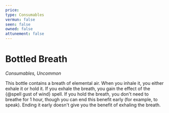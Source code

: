 ```yaml
---
price: 
type: Consumables
vermun: false
seen: false
owned: false
attunement: false
---
```

# Bottled Breath

*Consumables, Uncommon*

This bottle contains a breath of elemental air. When you inhale it, you either exhale it or hold it. If you exhale the breath, you gain the effect of the {@spell gust of wind} spell. If you hold the breath, you don't need to breathe for 1 hour, though you can end this benefit early (for example, to speak). Ending it early doesn't give you the benefit of exhaling the breath.